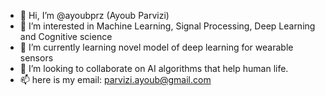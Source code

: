 - 👋 Hi, I’m @ayoubprz (Ayoub Parvizi)
- 👀 I’m interested in Machine Learning, Signal Processing, Deep Learning and Cognitive science
- 🌱 I’m currently learning novel model of deep learning for wearable sensors
- 💞️ I’m looking to collaborate on AI algorithms that help human life.
- 📫 here is my email: parvizi.ayoub@gmail.com

<!---
Dayoubp/Dayoubp is a ✨ special ✨ repository because its `README.md` (this file) appears on your GitHub profile.
You can click the Preview link to take a look at your changes.
--->
